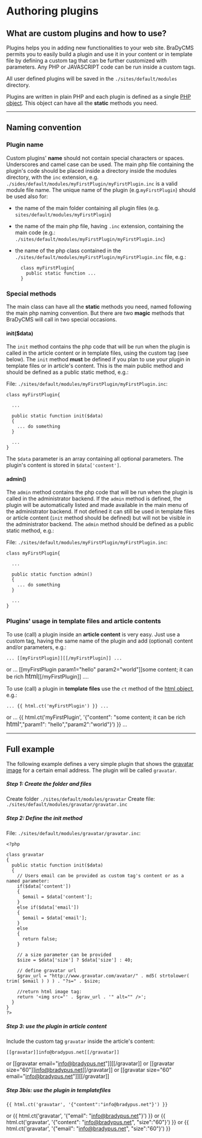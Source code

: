 # Authoring plugins

## What are custom plugins and how to use?
Plugins helps you in adding new functionalities to your web site. BraDyCMS permits you
to easily build a plugin and use it in your content or in template file by defining 
a custom tag that can be further customized with parameters. Any PHP or JAVASCRIPT code 
can be run inside a custom tags.
		
All user defined plugins will be saved in the `./sites/default/modules` directory.

Plugins are written in plain PHP and each plugin is defined as a single 
[PHP object](http://php.net/manual/it/language.types.object.php). This object can
have all the **static** methods you need.

---

## Naming convention

### Plugin name
Custom plugins' **name** should not contain special characters or spaces. 
Underscores and camel case can be used. The main php file containing the plugin's 
code should be placed inside a directory inside the modules directory, with 
the `inc` extension, e.g. `./sides/default/modules/myFirstPlugin/myFirstPlugin.inc` 
is a valid module file name.
The unique name of the plugin (e.g.`myFirstPlugin`) should be used also for:
- the name of the main folder containing all plugin files (e.g. `sites/default/modules/myFirstPlugin`)
- the name of the main php file, having `.inc` extension, containing the main code 
(e.g.: `./sites/default/modules/myFirstPlugin/myFirstPlugin.inc`)
- the name of the php class contained in the `./sites/default/modules/myFirstPlugin/myFirstPlugin.inc`
file, e.g.: 


        class myFirstPlugin{
          public static function ...
        }

### Special methods
The main class can have all the **static** methods you need, named following the 
main php naming convention. But there are two **magic** methods that BraDyCMS will
call in two special occasions.

#### init($data)
The `init` method contains the php code that will be run when the plugin is called
in the article content or in template files, using the custom tag (see below).
The `init` method **must** be defined if you plan to use your plugin in template 
files or in article's content.
This is the main public method and should be defined as a public static method, e.g.:

File: `./sites/default/modules/myFirstPlugin/myFirstPlugin.inc`:

    class myFirstPlugin{

      ...

      public static function init($data)
      {
        ... do something
      }

      ...
    }
The `$data` parameter is an array containing all optional parameters. The plugin's
content is stored in `$data['content']`.

#### admin()
The `admin` method contains the php code that will be run when the plugin is called in the
administrator backend. If the `admin` method is defined, the plugin will be 
automatically listed and made available in the main menu of the administrator backend.
If not defined it can still be used in template files or article content (`init` 
method should be defined) but will not be visible in the administrator backend.
The `admin` method should be defined as a public static method, e.g.:

File: `./sites/default/modules/myFirstPlugin/myFirstPlugin.inc`:

    class myFirstPlugin{

      ...

      public static function admin()
      {
        ... do something
      }

      ...
    }

### Plugins' usage in template files and article contents
To use (call) a plugin inside an **article content** is very easy. Just use a custom tag,
having the same name of the plugin and add (optional) content and/or parameters, e.g.:

    ... [[myFirstPlugin]][[/myFirstPlugin]] ...

or
    ... [[myFirstPlugin param1="hello" param2="world"]]some content; it can be rich <big>html</big>[[/myFirstPlugin]] ....


To use (call) a plugin in **template files** use the `ct` method of the [html object](#docs/read/tmpl_html), e.g.:

    ... {{ html.ct('myFirstPlugin') }} ...
or
    ... {{ html.ct('myFirstPlugin', '{"content": "some content; it can be rich <big>html</big>","param1": "hello","param2":"world"}') }} ...

---

## Full example
The following example defines a very simple plugin that shows the [gravatar image](https://gravatar.com/)
for a certain email address. The plugin will be called `gravatar`.

##### Step 1: Create the folder and files
Create folder `./sites/default/modules/gravatar`
Create file: `./sites/default/modules/gravatar/gravatar.inc`

##### Step 2: Define the init method

File: `./sites/default/modules/gravatar/gravatar.inc`:

    <?php
      
    class gravatar
    {
      public static function init($data)
      {
        // Users email can be provided as custom tag's content or as a named parameter:
        if($data['content'])
        {
          $email = $data['content'];
        }
        else if($data['email'])
        {
          $email = $data['email'];
        }
        else
        {
          return false;
        }

        // a size parameter can be provided
        $size = $data['size'] ? $data['size'] : 40;

        // define gravatar url
        $grav_url = "http://www.gravatar.com/avatar/" . md5( strtolower( trim( $email ) ) ) . "?s=" . $size;

        //return html image tag:
        return '<img src="' . $grav_url . '" alt="" />';
      }
    }
    ?>
		
##### Step 3: use the plugin in article content

Include the custom tag `gravatar` inside the article's content:

    [[gravatar]]info@bradypus.net[[/gravatar]]
or
    [[gravatar email="info@bradypus.net"]][[/gravatar]]
or
    [[gravatar size="60"]]info@bradypus.net[[/gravatar]]
or
    [[gravatar  size="60" email="info@bradypus.net"]][[/gravatar]]

##### Step 3bis: use the plugin in templatefiles

    {{ html.ct('gravatar', '{"content":"info@bradypus.net"}') }}
or
    {{ html.ct('gravatar', '{"email": "info@bradypus.net"}') }}
or
    {{ html.ct('gravatar', '{"content": "info@bradypus.net", "size":"60"}') }}
or
    {{ html.ct('gravatar', '{"email": "info@bradypus.net", "size":"60"}') }}